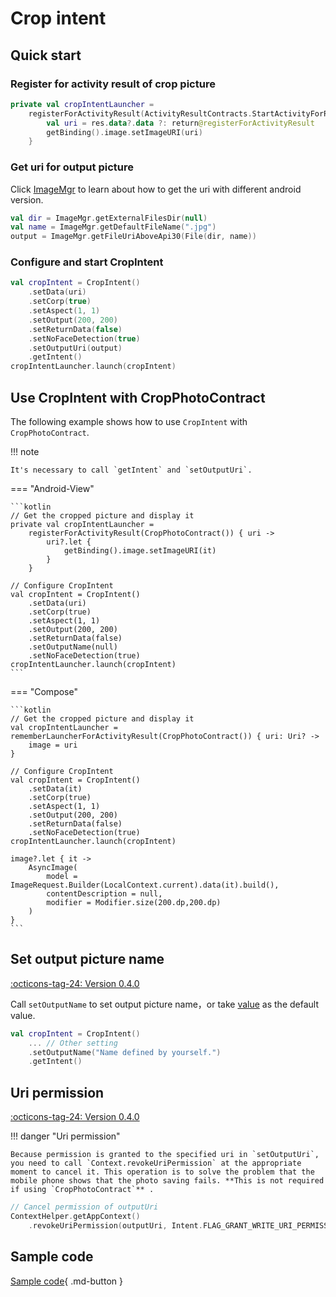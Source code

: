 # Crop intent

## Quick start

### Register for activity result of crop picture

```kotlin
private val cropIntentLauncher =
    registerForActivityResult(ActivityResultContracts.StartActivityForResult()) { res ->
        val uri = res.data?.data ?: return@registerForActivityResult
        getBinding().image.setImageURI(uri)
    }
```

### Get uri for output picture

Click [ImageMgr](https://ave.entropy2020.cn/documents/VastTools/core-topics/app-data-and-files/file-manager/media-file-mgr/) to learn about how to get the uri with different android version.
 
```kotlin
val dir = ImageMgr.getExternalFilesDir(null)
val name = ImageMgr.getDefaultFileName(".jpg")
output = ImageMgr.getFileUriAboveApi30(File(dir, name))
```

### Configure and start CropIntent

```kotlin
val cropIntent = CropIntent()
    .setData(uri)
    .setCorp(true)
    .setAspect(1, 1)
    .setOutput(200, 200)
    .setReturnData(false)
    .setNoFaceDetection(true)
    .setOutputUri(output)
    .getIntent()
cropIntentLauncher.launch(cropIntent)
```

## Use CropIntent with CropPhotoContract

The following example shows how to use `CropIntent` with `CropPhotoContract`.

!!! note

    It's necessary to call `getIntent` and `setOutputUri`.

=== "Android-View"

    ```kotlin
    // Get the cropped picture and display it
    private val cropIntentLauncher =
        registerForActivityResult(CropPhotoContract()) { uri ->
            uri?.let {
                getBinding().image.setImageURI(it)
            }
        }

    // Configure CropIntent
    val cropIntent = CropIntent()
        .setData(uri)
        .setCorp(true)
        .setAspect(1, 1)
        .setOutput(200, 200)
        .setReturnData(false)
        .setOutputName(null)
        .setNoFaceDetection(true)
    cropIntentLauncher.launch(cropIntent)
    ```

=== "Compose"

    ```kotlin
    // Get the cropped picture and display it
    val cropIntentLauncher = rememberLauncherForActivityResult(CropPhotoContract()) { uri: Uri? ->
        image = uri
    }

    // Configure CropIntent
    val cropIntent = CropIntent()
        .setData(it)
        .setCorp(true)
        .setAspect(1, 1)
        .setOutput(200, 200)
        .setReturnData(false)
        .setNoFaceDetection(true)
    cropIntentLauncher.launch(cropIntent)

    image?.let { it ->
        AsyncImage(
            model = ImageRequest.Builder(LocalContext.current).data(it).build(),
            contentDescription = null,
            modifier = Modifier.size(200.dp,200.dp)
        )
    }
    ```

## Set output picture name

[:octicons-tag-24: Version 0.4.0](https://ave.entropy2020.cn/version/VastTools/#040)

Call `setOutputName` to set output picture name，or take [value](https://doc.ave.entropy2020.cn/VastTools/com.ave.vastgui.tools.manager.mediafilemgr/-media-file-mgr/get-default-file-name.html) as the default value.

```kotlin
val cropIntent = CropIntent()
    ... // Other setting
    .setOutputName("Name defined by yourself.")
    .getIntent()
```

## Uri permission

[:octicons-tag-24: Version 0.4.0](https://ave.entropy2020.cn/version/VastTools/#040)

!!! danger "Uri permission"

    Because permission is granted to the specified uri in `setOutputUri`, you need to call `Context.revokeUriPermission` at the appropriate moment to cancel it. This operation is to solve the problem that the mobile phone shows that the photo saving fails. **This is not required if using `CropPhotoContract`** .

```kotlin
// Cancel permission of outputUri 
ContextHelper.getAppContext()
    .revokeUriPermission(outputUri, Intent.FLAG_GRANT_WRITE_URI_PERMISSION or Intent.FLAG_GRANT_READ_URI_PERMISSION)
```

## Sample code

[Sample code](https://github.com/SakurajimaMaii/Android-Vast-Extension/tree/develop/libraries/VastTools/src/main/kotlin/com/ave/vastgui/tools/utils/cropimage){ .md-button }
